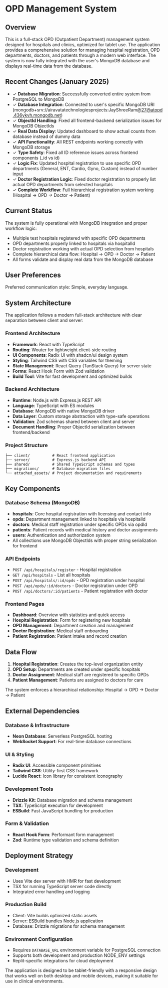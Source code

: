 # OPD Management System

## Overview

This is a full-stack OPD (Outpatient Department) management system designed for hospitals and clinics, optimized for tablet use. The application provides a comprehensive solution for managing hospital registration, OPD departments, doctors, and patients through a modern web interface. The system is now fully integrated with the user's MongoDB database and displays real-time data from the database.

## Recent Changes (January 2025)
- ✓ **Database Migration**: Successfully converted entire system from PostgreSQL to MongoDB
- ✓ **Database Integration**: Connected to user's specific MongoDB URI (mongodb+srv://airavatatechnologiesprojects:JayShreeRam@27@atopd.436ykvh.mongodb.net)  
- ✓ **ObjectId Handling**: Fixed all frontend-backend serialization issues for MongoDB ObjectIds
- ✓ **Real Data Display**: Updated dashboard to show actual counts from database instead of dummy data
- ✓ **API Functionality**: All REST endpoints working correctly with MongoDB storage
- ✓ **Type Safety**: Fixed all ID reference issues across frontend components (_id vs id)
- ✓ **Logic Fix**: Updated hospital registration to use specific OPD departments (General, ENT, Cardio, Gyno, Custom) instead of number input
- ✓ **Doctor Registration Logic**: Fixed doctor registration to properly list actual OPD departments from selected hospitals
- ✓ **Complete Workflow**: Full hierarchical registration system working (Hospital → OPD → Doctor → Patient)

## Current Status
The system is fully operational with MongoDB integration and proper workflow logic:
- Multiple test hospitals registered with specific OPD departments
- OPD departments properly linked to hospitals via hospitalId 
- Doctor registration working with actual OPD selection from hospitals
- Complete hierarchical data flow: Hospital → OPD → Doctor → Patient
- All forms validate and display real data from the MongoDB database

## User Preferences

Preferred communication style: Simple, everyday language.

## System Architecture

The application follows a modern full-stack architecture with clear separation between client and server:

### Frontend Architecture
- **Framework**: React with TypeScript
- **Routing**: Wouter for lightweight client-side routing
- **UI Components**: Radix UI with shadcn/ui design system
- **Styling**: Tailwind CSS with CSS variables for theming
- **State Management**: React Query (TanStack Query) for server state
- **Forms**: React Hook Form with Zod validation
- **Build Tool**: Vite for fast development and optimized builds

### Backend Architecture
- **Runtime**: Node.js with Express.js REST API
- **Language**: TypeScript with ES modules
- **Database**: MongoDB with native MongoDB driver
- **Data Layer**: Custom storage abstraction with type-safe operations
- **Validation**: Zod schemas shared between client and server
- **Document Handling**: Proper ObjectId serialization between frontend/backend

### Project Structure
```
├── client/          # React frontend application
├── server/          # Express.js backend API
├── shared/          # Shared TypeScript schemas and types
├── migrations/      # Database migration files
└── attached_assets/ # Project documentation and requirements
```

## Key Components

### Database Schema (MongoDB)
- **hospitals**: Core hospital registration with licensing and contact info
- **opds**: Department management linked to hospitals via hospitalId
- **doctors**: Medical staff registration under specific OPDs via opdId  
- **patients**: Patient records with medical history and doctor assignments
- **users**: Authentication and authorization system
- All collections use MongoDB ObjectIds with proper string serialization for frontend

### API Endpoints
- `POST /api/hospitals/register` - Hospital registration
- `GET /api/hospitals` - List all hospitals
- `POST /api/hospitals/:id/opds` - OPD registration under hospital
- `POST /api/opds/:id/doctors` - Doctor registration under OPD
- `POST /api/doctors/:id/patients` - Patient registration with doctor

### Frontend Pages
- **Dashboard**: Overview with statistics and quick access
- **Hospital Registration**: Form for registering new hospitals
- **OPD Management**: Department creation and management
- **Doctor Registration**: Medical staff onboarding
- **Patient Registration**: Patient intake and record creation

## Data Flow

1. **Hospital Registration**: Creates the top-level organization entity
2. **OPD Setup**: Departments are created under specific hospitals
3. **Doctor Assignment**: Medical staff are registered to specific OPDs
4. **Patient Management**: Patients are assigned to doctors for care

The system enforces a hierarchical relationship: Hospital → OPD → Doctor → Patient

## External Dependencies

### Database & Infrastructure
- **Neon Database**: Serverless PostgreSQL hosting
- **WebSocket Support**: For real-time database connections

### UI & Styling
- **Radix UI**: Accessible component primitives
- **Tailwind CSS**: Utility-first CSS framework
- **Lucide React**: Icon library for consistent iconography

### Development Tools
- **Drizzle Kit**: Database migration and schema management
- **TSX**: TypeScript execution for development
- **ESBuild**: Fast JavaScript bundling for production

### Form & Validation
- **React Hook Form**: Performant form management
- **Zod**: Runtime type validation and schema definition

## Deployment Strategy

### Development
- Uses Vite dev server with HMR for fast development
- TSX for running TypeScript server code directly
- Integrated error handling and logging

### Production Build
- Client: Vite builds optimized static assets
- Server: ESBuild bundles Node.js application
- Database: Drizzle migrations for schema management

### Environment Configuration
- Requires `DATABASE_URL` environment variable for PostgreSQL connection
- Supports both development and production NODE_ENV settings
- Replit-specific integrations for cloud deployment

The application is designed to be tablet-friendly with a responsive design that works well on both desktop and mobile devices, making it suitable for use in clinical environments.